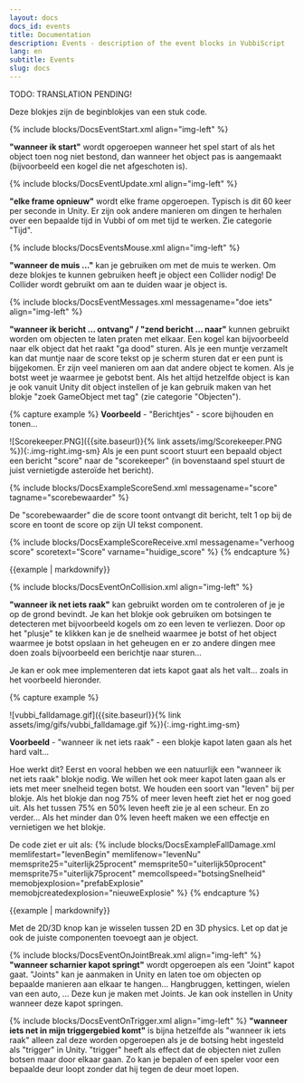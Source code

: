 ```yaml
---
layout: docs
docs_id: events
title: Documentation
description: Events - description of the event blocks in VubbiScript
lang: en
subtitle: Events
slug: docs
---
```


TODO: TRANSLATION PENDING!

Deze blokjes zijn de beginblokjes van een stuk code.

{% include blocks/DocsEventStart.xml align="img-left" %}

**"wanneer ik start"** wordt opgeroepen wanneer het spel start of als het object toen nog niet bestond, dan wanneer het object pas is aangemaakt (bijvoorbeeld een kogel die net afgeschoten is).

{% include blocks/DocsEventUpdate.xml align="img-left" %}

**"elke frame opnieuw"** wordt elke frame opgeroepen. Typisch is dit 60 keer per seconde in Unity. Er zijn ook andere manieren om dingen te herhalen over een bepaalde tijd in Vubbi of om met tijd te werken. Zie categorie "Tijd".

{% include blocks/DocsEventsMouse.xml align="img-left" %}

**"wanneer de muis ..."** kan je gebruiken om met de muis te werken. Om deze blokjes te kunnen gebruiken heeft je object een Collider nodig! De Collider wordt gebruikt om aan te duiden waar je object is.

{% include blocks/DocsEventMessages.xml messagename="doe iets" align="img-left" %}

**"wanneer ik bericht ... ontvang" / "zend bericht ... naar"** kunnen gebruikt worden om objecten te laten praten met elkaar. Een kogel kan bijvoorbeeld naar elk object dat het raakt "ga dood" sturen. Als je een muntje verzamelt kan dat muntje naar de score tekst op je scherm sturen dat er een punt is bijgekomen. Er zijn veel manieren om aan dat andere object te komen. Als je botst weet je waarmee je gebotst bent. Als het altijd hetzelfde object is kan je ook vanuit Unity dit object instellen of je kan gebruik maken van het blokje "zoek GameObject met tag" (zie categorie "Objecten").



{% capture example %}
**Voorbeeld** - "Berichtjes" - score bijhouden en tonen...

![Scorekeeper.PNG]({{site.baseurl}}{% link assets/img/Scorekeeper.PNG %}){:.img-right.img-sm}
Als je een punt scoort stuurt een bepaald object een bericht "score" naar de "scorekeeper" (in bovenstaand spel stuurt de juist vernietigde asteroïde het bericht).

<div class="clear"></div>

{% include blocks/DocsExampleScoreSend.xml messagename="score" tagname="scorebewaarder" %}

De "scorebewaarder" die de score toont ontvangt dit bericht, telt 1 op bij de score en toont de score op zijn UI tekst component.

{% include blocks/DocsExampleScoreReceive.xml messagename="verhoog score" scoretext="Score" varname="huidige_score" %}
{% endcapture %}

<div class="exampleblock">{{example | markdownify}}</div>



{% include blocks/DocsEventOnCollision.xml align="img-left" %}

**"wanneer ik net iets raak"** kan gebruikt worden om te controleren of je je op de grond bevindt. Je kan het blokje ook gebruiken om botsingen te detecteren met bijvoorbeeld kogels om zo een leven te verliezen.
Door op het "plusje" te klikken kan je de snelheid waarmee je botst of het object waarmee je botst opslaan in het geheugen en er zo andere dingen mee doen zoals bijvoorbeeld een berichtje naar sturen...

Je kan er ook mee implementeren dat iets kapot gaat als het valt... zoals in het voorbeeld hieronder.



{% capture example %}

![vubbi_falldamage.gif]({{site.baseurl}}{% link assets/img/gifs/vubbi_falldamage.gif %}){:.img-right.img-sm}

**Voorbeeld** - "wanneer ik net iets raak" - een blokje kapot laten gaan als het hard valt...

Hoe werkt dit? Eerst en vooral hebben we een natuurlijk een "wanneer ik net iets raak" blokje nodig. We willen het ook meer kapot laten gaan als er iets met meer snelheid tegen botst. We houden een soort van "leven" bij per blokje. Als het blokje dan nog 75% of meer leven heeft ziet het er nog goed uit. Als het tussen 75% en 50% leven heeft zie je al een scheur. En zo verder... Als het minder dan 0% leven heeft maken we een effectje en vernietigen we het blokje.

De code ziet er uit als:
{% include blocks/DocsExampleFallDamage.xml 
  memlifestart="levenBegin"
  memlifenow="levenNu"
  memsprite25="uiterlijk25procent"
  memsprite50="uiterlijk50procent"
  memsprite75="uiterlijk75procent"
  memcollspeed="botsingSnelheid"
  memobjexplosion="prefabExplosie"
  memobjcreatedexplosion="nieuweExplosie"
%}
{% endcapture %}

<div class="exampleblock">{{example | markdownify}}</div>



Met de 2D/3D knop kan je wisselen tussen 2D en 3D physics. Let op dat je ook de juiste componenten toevoegt aan je object.

{% include blocks/DocsEventOnJointBreak.xml align="img-left" %}
**"wanneer scharnier kapot springt"** wordt opgeroepen als een "Joint" kapot gaat. "Joints" kan je aanmaken in Unity en laten toe om objecten op bepaalde manieren aan elkaar te hangen... Hangbruggen, kettingen, wielen van een auto, ... Deze kun je maken met Joints. Je kan ook instellen in Unity wanneer deze kapot springen.

{% include blocks/DocsEventOnTrigger.xml align="img-left" %}
**"wanneer iets net in mijn triggergebied komt"** is bijna hetzelfde als "wanneer ik iets raak" alleen zal deze worden opgeroepen als je de botsing hebt ingesteld als "trigger" in Unity. "trigger" heeft als effect dat de objecten niet zullen botsen maar door elkaar gaan. Zo kan je bepalen of een speler voor een bepaalde deur loopt zonder dat hij tegen de deur moet lopen.